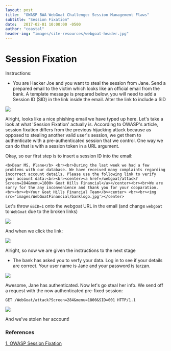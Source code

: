 ```yaml
---
layout: post
title:  "OWASP BWA WebGoat Challenge: Session Management Flaws"
subtitle: "Session Fixation"
date:   2017-02-01 10:00:00 -0500
author: "coastal"
header-img: "images/site-resources/webgoat-header.jpg"
---
```

# Session Fixation
Instructions:

- You are Hacker Joe and you want to steal the session from Jane. Send a prepared email to the victim which looks like an official email from the bank. A template message is prepared below, you will need to add a Session ID (SID) in the link inside the email. Alter the link to include a SID

<img src="{{ site.baseurl }}/images/webgoat/2017-02-01-webgoat_part_20/init-message.jpg">

Alright, looks like a nice phishing email we have typed up here. Let's take a look at what 'Session Fixation' actually is. According to OWASP's article, session fixation differs from the previous hijacking attack because as opposed to stealing another valid user's session, we get them to authenticate with a pre-authenticated session that we control. One way we can do that is with a session token in a URL argument.

Okay, so our first step is to insert a session ID into the email:

```
<b>Dear MS. Plane</b> <br><br>During the last week we had a few problems with our database. We have received many complaints regarding incorrect account details. Please use the following link to verify your account data:<br><br><center><a href=/webgoat/attack?Screen=284&menu=1800> Goat Hills Financial</a></center><br><br>We are sorry for the any inconvenience and thank you for your cooparation.<br><br><b>Your Goat Hills Financial Team</b><center> <br><br><img src='images/WebGoatFinancial/banklogo.jpg'></center>
```

Let's throw ```&SID=1``` onto the webgoat URL in the email (and change ```webgoat``` to ```WebGoat``` due to the broken links)

<img src="{{ site.baseurl }}/images/webgoat/2017-02-01-webgoat_part_20/sid-insert-success.jpg">

And when we click the link:

<img src="{{ site.baseurl }}/images/webgoat/2017-02-01-webgoat_part_20/sid-link-click.jpg">

Alright, so now we are given the instructions to the next stage

- The bank has asked you to verfy your data. Log in to see if your details are correct. Your user name is Jane and your password is tarzan. 

<img src="{{ site.baseurl }}/images/webgoat/2017-02-01-webgoat_part_20/jane-login.jpg">

Awesome, Jane has authenticated. Now let's go steal her info. We send off a request with the now authenticated pre-fixed session:

```
GET /WebGoat/attack?Screen=284&menu=1800&SID=001 HTTP/1.1
```

<img src="{{ site.baseurl }}/images/webgoat/2017-02-01-webgoat_part_20/jane-steal.jpg">

And we've stolen her account!

### References

[1. OWASP Session Fixation][owasp-fixation]

[owasp-fixation]:https://www.owasp.org/index.php/Session_fixation